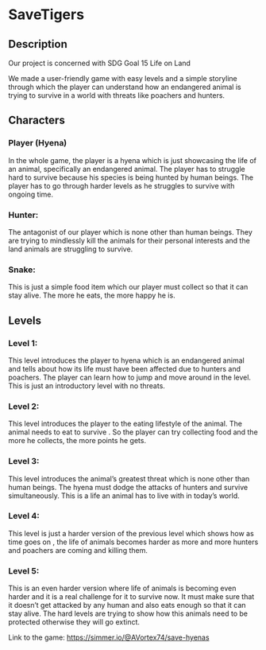 # SaveTigers

## Description

Our project is concerned with SDG Goal 15 Life on Land

We made a user-friendly game with easy levels and a simple storyline through
which the player can understand how an endangered animal is trying to survive
in a world with threats like poachers and hunters.

## Characters
### Player (Hyena)
In the whole game, the player is a hyena which is just showcasing the life of an
animal, specifically an endangered animal. The player has to struggle hard to 
survive because his species is being hunted by human beings. The player has to go
through harder levels as he struggles to survive with ongoing time.
### Hunter: 
The antagonist of our player which is none other than human beings. They are trying
to mindlessly kill the animals for their personal interests and the land animals 
are struggling to survive.
### Snake: 
This is just a simple food item which our player must collect so that it can stay 
alive. The more he eats, the more happy he is. 

## Levels
### Level 1:  
This level introduces the player to hyena which is an endangered animal and tells 
about how its life must have been affected due to hunters and poachers. The player
can learn how to jump and move around in the level. This is just an introductory 
level with no threats.
### Level 2: 
This level introduces the player to the eating lifestyle of the animal. The animal 
needs to eat to survive . So the player can try collecting food and the more he 
collects, the more points he gets.
### Level 3: 
This level introduces the animal’s greatest threat which is none other than human 
beings. The hyena must dodge the attacks of hunters and survive simultaneously.
This is a life an animal has to live with in today’s world.
### Level 4: 
This level is just a harder version of the previous level which shows how as time goes 
on , the life of animals becomes harder as more and more hunters and poachers are 
coming and killing them.
### Level 5:
This is an even harder version where life of animals is becoming even harder and 
it is a real challenge for it to survive now. It must make sure that it doesn’t get 
attacked by any human and also eats enough so that it can stay alive. The hard levels 
are trying to show how this animals need to be protected otherwise they will go extinct.


Link to the game: https://simmer.io/@AVortex74/save-hyenas
